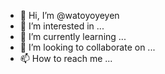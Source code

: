 - 👋 Hi, I’m @watoyoyeyen
- 👀 I’m interested in ...
- 🌱 I’m currently learning ...
- 💞️ I’m looking to collaborate on ...
- 📫 How to reach me ...

<!---
watoyoyeyen/watoyoyeyen is a ✨ special ✨ repository because its `README.md` (this file) appears on your GitHub profile.
You can click the Preview link to take a look at your changes.
--->
